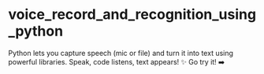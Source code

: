 # voice_record_and_recognition_using_python
Python lets you capture speech (mic or file) and turn it into text using powerful libraries. Speak, code listens, text appears! ✨ Go try it!  ➡️
